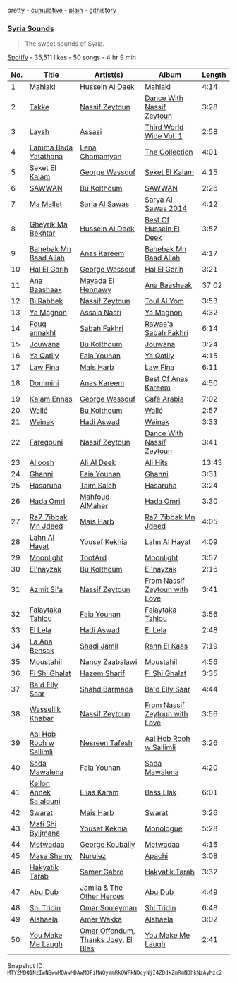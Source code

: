 pretty - [cumulative](/playlists/cumulative/37i9dQZF1DWUyqO4fBh3ob.md) - [plain](/playlists/plain/37i9dQZF1DWUyqO4fBh3ob) - [githistory](https://github.githistory.xyz/mackorone/spotify-playlist-archive/blob/main/playlists/plain/37i9dQZF1DWUyqO4fBh3ob)

### [Syria Sounds](https://open.spotify.com/playlist/37i9dQZF1DWUyqO4fBh3ob)

> The sweet sounds of Syria.

[Spotify](https://open.spotify.com/user/spotify) - 35,511 likes - 50 songs - 4 hr 9 min

| No. | Title | Artist(s) | Album | Length |
|---|---|---|---|---|
| 1 | [Mahlaki](https://open.spotify.com/track/1BoO5X2MnrwnaN6fEKHo7Q) | [Hussein Al Deek](https://open.spotify.com/artist/1QxkWzg3QsYJv6xMXSuVMs) | [Mahlaki](https://open.spotify.com/album/7LYuHz535r0Prz2rXmEQ6n) | 4:14 |
| 2 | [Takke](https://open.spotify.com/track/1mMFP46MOq92keItSUvSb0) | [Nassif Zeytoun](https://open.spotify.com/artist/2ieBl5s08uHBwM8sUPvg65) | [Dance With Nassif Zeytoun](https://open.spotify.com/album/1TABHyMM46DStN9R57uUdE) | 3:28 |
| 3 | [Laysh](https://open.spotify.com/track/6cOEsSZeuzPX3V2GgvB4CF) | [Assasi](https://open.spotify.com/artist/1TuHc6zFa31PJpMpvyKZoz) | [Third World Wide Vol\. 1](https://open.spotify.com/album/0hFSce1HiBRXsZaii7qAZh) | 2:58 |
| 4 | [Lamma Bada Yatathana](https://open.spotify.com/track/3BhgD8Kun1fXSW1KYTfnEO) | [Lena Chamamyan](https://open.spotify.com/artist/0LH01nWLQote2HIUL87BLc) | [The Collection](https://open.spotify.com/album/2fJ49tfoV8bE0XEQ7eQXq3) | 4:01 |
| 5 | [Seket El Kalam](https://open.spotify.com/track/7AFuJ7RH19rEML28nWb7oF) | [George Wassouf](https://open.spotify.com/artist/7Ddov9nbJDbpgzvBVb7cU1) | [Seket El Kalam](https://open.spotify.com/album/7vENdfNGO5G9E713VdAUPw) | 4:15 |
| 6 | [SAWWAN](https://open.spotify.com/track/5jubtTxcLaw8R8xGWCdlG0) | [Bu Kolthoum](https://open.spotify.com/artist/58UPSgCUefEHXrtQkPd64B) | [SAWWAN](https://open.spotify.com/album/5lmmWzvsAPMvNQZDaRaXJF) | 2:26 |
| 7 | [Ma Mallet](https://open.spotify.com/track/1OI4XNIu41l772o9ISTBJi) | [Saria Al Sawas](https://open.spotify.com/artist/3FxDJmY1Dj5bgaGunLoyaZ) | [Sarya Al Sawas 2014](https://open.spotify.com/album/3yG6gpurU66JMHIE0oQk9V) | 4:12 |
| 8 | [Gheyrik Ma Bekhtar](https://open.spotify.com/track/4LtVyR8CvxoI7hHLIfJGLW) | [Hussein Al Deek](https://open.spotify.com/artist/1QxkWzg3QsYJv6xMXSuVMs) | [Best Of Hussein El Deek](https://open.spotify.com/album/6NnyYbSJErbQluhkGCnemW) | 3:57 |
| 9 | [Bahebak Mn Baad Allah](https://open.spotify.com/track/5oCE5R5foOBwF9B3IxzzQf) | [Anas Kareem](https://open.spotify.com/artist/03IOvKWtAnWAOVf5864dUS) | [Bahebak Mn Baad Allah](https://open.spotify.com/album/6SXj5pyRtUaSUUE1VjBb7w) | 4:17 |
| 10 | [Hal El Garih](https://open.spotify.com/track/4YC6vKHLH5fYEQEiEQQWD6) | [George Wassouf](https://open.spotify.com/artist/7Ddov9nbJDbpgzvBVb7cU1) | [Hal El Garih](https://open.spotify.com/album/1s5pAmaM9QksqPBfzHSqYi) | 3:21 |
| 11 | [Ana Baashaak](https://open.spotify.com/track/4meyL6OvN5WhJ9JNEsZSeN) | [Mayada El Hennawy](https://open.spotify.com/artist/4KEnL3MuGqQHnaIKdZ1pYz) | [Ana Baashaak](https://open.spotify.com/album/3TBiRcV5BVsFTaqot77WpG) | 37:02 |
| 12 | [Bi Rabbek](https://open.spotify.com/track/5XzclhGEjRodFYM54nSuDo) | [Nassif Zeytoun](https://open.spotify.com/artist/2ieBl5s08uHBwM8sUPvg65) | [Toul Al Yom](https://open.spotify.com/album/0fEk2u9h2WZa8tB6prjewu) | 3:53 |
| 13 | [Ya Magnon](https://open.spotify.com/track/0Tiq0Glqoi6AFMpiLRLX8M) | [Assala Nasri](https://open.spotify.com/artist/6MQnUjIjnIOfHDFzqBJOAl) | [Ya Magnon](https://open.spotify.com/album/3hFgffTpdfDu4y3fOnOs7X) | 4:32 |
| 14 | [Fouq annakhl](https://open.spotify.com/track/5TLnM9z7xmVMf8ZTrZmz6n) | [Sabah Fakhri](https://open.spotify.com/artist/2rm6vleqjlsZRsxQm3umpg) | [Rawae'a Sabah Fakhri](https://open.spotify.com/album/4ApaCr7XP2xblaNjyh34Tg) | 6:14 |
| 15 | [Jouwana](https://open.spotify.com/track/57Z2cIxwm4ifUhcDxhA0Cv) | [Bu Kolthoum](https://open.spotify.com/artist/58UPSgCUefEHXrtQkPd64B) | [Jouwana](https://open.spotify.com/album/6Gct58maHMB57OcDx0cjfc) | 3:24 |
| 16 | [Ya Qatily](https://open.spotify.com/track/26cKnuGd9jRiywSwFcVDDI) | [Faia Younan](https://open.spotify.com/artist/2myLHkpmmKy57Jx5CN52pi) | [Ya Qatily](https://open.spotify.com/album/5v7NaWPa24ZAh2p2m0rHHJ) | 4:15 |
| 17 | [Law Fina](https://open.spotify.com/track/0K8PqycedBtxFhNmknWF6s) | [Mais Harb](https://open.spotify.com/artist/4QanuerHBNrfWoC9x0ojk5) | [Law Fina](https://open.spotify.com/album/6i64TppqvGbIw0feHLRgNB) | 6:11 |
| 18 | [Dommini](https://open.spotify.com/track/4GoVy9n0I926WTMhTlb4ya) | [Anas Kareem](https://open.spotify.com/artist/03IOvKWtAnWAOVf5864dUS) | [Best Of Anas Kareem](https://open.spotify.com/album/4rtJ3PxDElkyKjP9YamhCH) | 4:50 |
| 19 | [Kalam Ennas](https://open.spotify.com/track/6nzQnGY3F6ECVV8hWFqHID) | [George Wassouf](https://open.spotify.com/artist/7Ddov9nbJDbpgzvBVb7cU1) | [Café Arabia](https://open.spotify.com/album/1IYJOHu7EOKuwdxulcfqY9) | 7:02 |
| 20 | [Wallé](https://open.spotify.com/track/5mJbEJTjxwEhhlccQDm5kd) | [Bu Kolthoum](https://open.spotify.com/artist/58UPSgCUefEHXrtQkPd64B) | [Wallé](https://open.spotify.com/album/0llPrZmYWkRxQnH9o1ERF3) | 2:57 |
| 21 | [Weinak](https://open.spotify.com/track/4OsDW6scGeKCLjhjr7pFQI) | [Hadi Aswad](https://open.spotify.com/artist/7cyJ9VJt6xQRFVJmhvbz6Q) | [Weinak](https://open.spotify.com/album/4MLPuCdNMwTZ2S1sDp6xg3) | 3:33 |
| 22 | [Faregouni](https://open.spotify.com/track/2epNvNy1bgg6Nu7AOnszBa) | [Nassif Zeytoun](https://open.spotify.com/artist/2ieBl5s08uHBwM8sUPvg65) | [Dance With Nassif Zeytoun](https://open.spotify.com/album/1TABHyMM46DStN9R57uUdE) | 3:41 |
| 23 | [Alloosh](https://open.spotify.com/track/4SutQpeY0rtwP9XeRfa0hi) | [Ali Al Deek](https://open.spotify.com/artist/4gJE3vuk92stqZIRWieUe8) | [Ali Hits](https://open.spotify.com/album/1RL5PDCpMACLDpuIMTsXeI) | 13:43 |
| 24 | [Ghanni](https://open.spotify.com/track/2GgGGHgNNIIbCOFHxwPjDs) | [Faia Younan](https://open.spotify.com/artist/2myLHkpmmKy57Jx5CN52pi) | [Ghanni](https://open.spotify.com/album/2cqyFEoZX7M6TDtRFlfMSF) | 3:31 |
| 25 | [Hasaruha](https://open.spotify.com/track/2NsNFfvEllmWsaUfKUOtTp) | [Taim Saleh](https://open.spotify.com/artist/2jjEtWySkQNPU7K9Luu3q2) | [Hasaruha](https://open.spotify.com/album/6ez20CSvppDM756ZpI7RMa) | 3:24 |
| 26 | [Hada Omri](https://open.spotify.com/track/39IQHrieaatLwKvZ6iq2aA) | [Mahfoud AlMaher](https://open.spotify.com/artist/4VYdwh1l1CyIp0T4LhOHNI) | [Hada Omri](https://open.spotify.com/album/73W27KjR3AcoPivsmoPGY7) | 3:30 |
| 27 | [Ra7 7ibbak Mn Jdeed](https://open.spotify.com/track/5ZiThWWzFLChqM3ijxPjH3) | [Mais Harb](https://open.spotify.com/artist/4QanuerHBNrfWoC9x0ojk5) | [Ra7 7ibbak Mn Jdeed](https://open.spotify.com/album/1ganulkBkR9PjD288vm2Fj) | 4:05 |
| 28 | [Lahn Al Hayat](https://open.spotify.com/track/06Sme47uE8eKah9Nm20EWg) | [Yousef Kekhia](https://open.spotify.com/artist/7EhcVdfydM4Hdfv5usdCRw) | [Lahn Al Hayat](https://open.spotify.com/album/2ZgXApAMMNi9JUmuYPLXpi) | 4:09 |
| 29 | [Moonlight](https://open.spotify.com/track/58Av9BcX4sUptL5POZ1E8t) | [TootArd](https://open.spotify.com/artist/7nSWA1659h0Vb1EyjJdSFV) | [Moonlight](https://open.spotify.com/album/4mt4eTy3AkiPWplcJ1SQcZ) | 3:57 |
| 30 | [El'nayzak](https://open.spotify.com/track/3vzZaVTN9XJpp1XKVDBGpg) | [Bu Kolthoum](https://open.spotify.com/artist/58UPSgCUefEHXrtQkPd64B) | [El'nayzak](https://open.spotify.com/album/6fvtnyGSzS7gcAiPB4WDo9) | 2:16 |
| 31 | [Azmit Si'a](https://open.spotify.com/track/0754qF0ek1y0HPg17XEW2L) | [Nassif Zeytoun](https://open.spotify.com/artist/2ieBl5s08uHBwM8sUPvg65) | [From Nassif Zeytoun with Love](https://open.spotify.com/album/60D9VCdWGbTklahFkQYmDq) | 3:41 |
| 32 | [Falaytaka Tahlou](https://open.spotify.com/track/2QC2N9Y3qfyeqFqyizohk6) | [Faia Younan](https://open.spotify.com/artist/2myLHkpmmKy57Jx5CN52pi) | [Falaytaka Tahlou](https://open.spotify.com/album/4fRMjvfPoNSVNkJT0E4GFm) | 3:56 |
| 33 | [El Lela](https://open.spotify.com/track/5mCeOghVDQ36pgq63OcDXc) | [Hadi Aswad](https://open.spotify.com/artist/7cyJ9VJt6xQRFVJmhvbz6Q) | [El Lela](https://open.spotify.com/album/4dpk3etzFX1hpVVCO70LL9) | 2:48 |
| 34 | [La Ana Bensak](https://open.spotify.com/track/1m1MbKuznjpaJcVBHaRBq0) | [Shadi Jamil](https://open.spotify.com/artist/200BwGs3UAf9kQ6e0dllBp) | [Rann El Kaas](https://open.spotify.com/album/4p2g7EyPh4K6SYsmGXdu50) | 7:19 |
| 35 | [Moustahil](https://open.spotify.com/track/6URORXDF7eytWWR07VH6tB) | [Nancy Zaabalawi](https://open.spotify.com/artist/04aGEO8WSIbsk5FEM2BPh5) | [Moustahil](https://open.spotify.com/album/639E6Qim9hlNKHjWvsEqJL) | 4:56 |
| 36 | [Fi Shi Ghalat](https://open.spotify.com/track/1PP1MIJLfL8CxtSE6gM1U0) | [Hazem Sharif](https://open.spotify.com/artist/7rooLEqVQSdhPAG6QDbg2S) | [Fi Shi Ghalat](https://open.spotify.com/album/7jWfBwQ343B0lwd52OVTFI) | 3:35 |
| 37 | [Ba'd Elly Saar](https://open.spotify.com/track/2pzOyjen1j1KRzhbeSljyK) | [Shahd Barmada](https://open.spotify.com/artist/6wwlkaIcFu0b2L2w6xtVRr) | [Ba'd Elly Saar](https://open.spotify.com/album/3smQLsJJVePTMMMcWrMFMG) | 4:44 |
| 38 | [Wassellik Khabar](https://open.spotify.com/track/4USDc2ee6XNky5miYt5QTN) | [Nassif Zeytoun](https://open.spotify.com/artist/2ieBl5s08uHBwM8sUPvg65) | [From Nassif Zeytoun with Love](https://open.spotify.com/album/60D9VCdWGbTklahFkQYmDq) | 3:56 |
| 39 | [Aal Hob Rooh w Sallimli](https://open.spotify.com/track/0RUDIa4tOnST24USIXuyyV) | [Nesreen Tafesh](https://open.spotify.com/artist/4e4G7w1BJQ3qpfpsKf6wg2) | [Aal Hob Rooh w Sallimli](https://open.spotify.com/album/0M5qhGTUrD1KSN7cHIRGUt) | 3:26 |
| 40 | [Sada Mawalena](https://open.spotify.com/track/6AeXuT4ACtOnqQgvkNOZjj) | [Faia Younan](https://open.spotify.com/artist/2myLHkpmmKy57Jx5CN52pi) | [Sada Mawalena](https://open.spotify.com/album/01tB0ZPHDIz4aQJ6U53BJ7) | 4:20 |
| 41 | [Kellon Annek Sa'alouni](https://open.spotify.com/track/0BLeRQzUbGk1j1dddtWHSy) | [Elias Karam](https://open.spotify.com/artist/4b9nglUgMKz4Lydbis6IdR) | [Bass Elak](https://open.spotify.com/album/7cqXpOXV2vUj2CxrYUrZX1) | 6:01 |
| 42 | [Swarat](https://open.spotify.com/track/6jWQ9vgd089Ayk1uws9Fb3) | [Mais Harb](https://open.spotify.com/artist/4QanuerHBNrfWoC9x0ojk5) | [Swarat](https://open.spotify.com/album/2lHuo0CbcdEzTVZNcpk9gE) | 3:26 |
| 43 | [Mafi Shi Byijmana](https://open.spotify.com/track/60XhpaaRTAJEgRqMmu2OG8) | [Yousef Kekhia](https://open.spotify.com/artist/7EhcVdfydM4Hdfv5usdCRw) | [Monologue](https://open.spotify.com/album/1tZH9Nv3aLL1AxJTQNwDHr) | 5:28 |
| 44 | [Metwadaa](https://open.spotify.com/track/47i3WNZ59Ch7cZrHXeYFhb) | [George Koubaily](https://open.spotify.com/artist/3J7vlOVLXXZRwex8Qt2nFT) | [Metwadaa](https://open.spotify.com/album/0rpKka1NxgkYEvogBStAj2) | 4:16 |
| 45 | [Masa Shamy](https://open.spotify.com/track/1eUoFO2RVoWogedFcU9xIT) | [Nurulez](https://open.spotify.com/artist/3Tpt01jawwzcAPkrjNLR7g) | [Apachi](https://open.spotify.com/album/5O905UHULciUjek70N7dmW) | 3:08 |
| 46 | [Hakyatik Tarab](https://open.spotify.com/track/6viPKuCOAcEU0cD88CnCuS) | [Samer Gabro](https://open.spotify.com/artist/2urBIDqLbO2zXPgUAGLrkH) | [Hakyatik Tarab](https://open.spotify.com/album/6n2KNufhAMPBX5mALEEUWb) | 3:32 |
| 47 | [Abu Dub](https://open.spotify.com/track/6X3XDA36ekI3xQ75QkfKdZ) | [Jamila & The Other Heroes](https://open.spotify.com/artist/4SXSjuoWAU7XTyXF9JZcHe) | [Abu Dub](https://open.spotify.com/album/35zz7cXSUfe67McbGGrRk6) | 4:49 |
| 48 | [Shi Tridin](https://open.spotify.com/track/1ZNPX01Q2RMjwoAZymgVpx) | [Omar Souleyman](https://open.spotify.com/artist/11dMqVZY4PHgVL80tejvHK) | [Shi Tridin](https://open.spotify.com/album/6gNgy5YfIF4xqxAigQY8KS) | 6:48 |
| 49 | [Alshaela](https://open.spotify.com/track/6tazOzAb4Z0ocUhOhNrNIy) | [Amer Wakka](https://open.spotify.com/artist/3RTvvsSrGsLIpShyrjGrZb) | [Alshaela](https://open.spotify.com/album/7kP3ciU1cgbPbIup4KIqk0) | 3:02 |
| 50 | [You Make Me Laugh](https://open.spotify.com/track/1kTR3L90ODiEPY5cXLvHew) | [Omar Offendum](https://open.spotify.com/artist/5gxANVcKbp8iPNLgAo7DhA), [Thanks Joey](https://open.spotify.com/artist/4fOizZJsCaT3RYpqNdeGKk), [El Bles](https://open.spotify.com/artist/13jGZidP6rRBpqAQUTZLhL) | [You Make Me Laugh](https://open.spotify.com/album/1gHpXCOHGd6Fy59HY5mi6Q) | 2:41 |

Snapshot ID: `MTY2MDQ1NzIwNSwwMDAwMDAwMDFiMWQyYmRkOWFkNDcyNjI4ZDdkZmRmNDhkNzAyMzc2`
